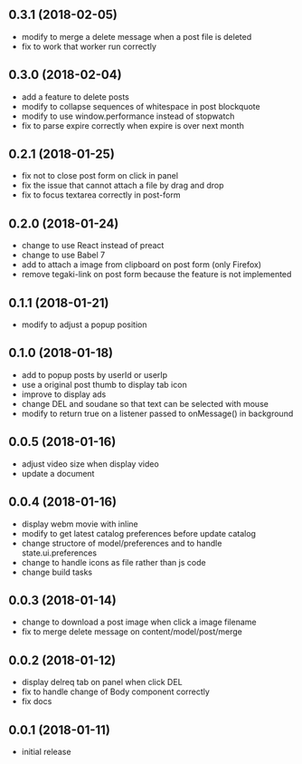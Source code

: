 ## 0.3.1 (2018-02-05)

* modify to merge a delete message when a post file is deleted
* fix to work that worker run correctly

## 0.3.0 (2018-02-04)

* add a feature to delete posts 
* modify to collapse sequences of whitespace in post blockquote
* modify to use window.performance instead of stopwatch
* fix to parse expire correctly when expire is over next month

## 0.2.1 (2018-01-25)

* fix not to close post form on click in panel
* fix the issue that cannot attach a file by drag and drop
* fix to focus textarea correctly in post-form

## 0.2.0 (2018-01-24)

* change to use React instead of preact
* change to use Babel 7
* add to attach a image from clipboard on post form (only Firefox)
* remove tegaki-link on post form because the feature is not implemented

## 0.1.1 (2018-01-21)

* modify to adjust a popup position

## 0.1.0 (2018-01-18)

* add to popup posts by userId or userIp
* use a original post thumb to display tab icon
* improve to display ads
* change DEL and soudane so that text can be selected with mouse
* modify to return true on a listener passed to onMessage() in background

## 0.0.5 (2018-01-16)

* adjust video size when display video
* update a document

## 0.0.4 (2018-01-16)

* display webm movie with inline
* modify to get latest catalog preferences before update catalog
* change structore of model/preferences and to handle state.ui.preferences
* change to handle icons as file rather than js code
* change build tasks

## 0.0.3 (2018-01-14)

* change to download a post image when click a image filename
* fix to merge delete message on content/model/post/merge

## 0.0.2 (2018-01-12)

* display delreq tab on panel when click DEL
* fix to handle change of Body component correctly
* fix docs

## 0.0.1 (2018-01-11)

* initial release
